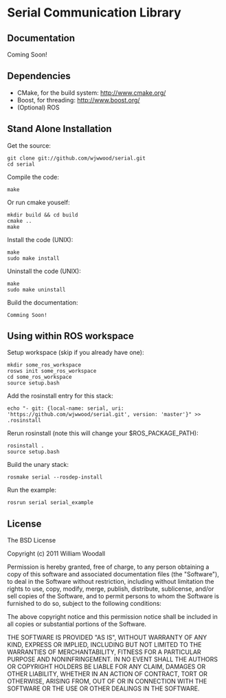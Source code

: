 # Serial Communication Library

## Documentation

Coming Soon!

## Dependencies

* CMake, for the build system: http://www.cmake.org/
* Boost, for threading: http://www.boost.org/
* (Optional) ROS

## Stand Alone Installation

Get the source:

    git clone git://github.com/wjwwood/serial.git
    cd serial

Compile the code:

    make

Or run cmake youself:

    mkdir build && cd build
    cmake ..
    make

Install the code (UNIX):

    make
    sudo make install

Uninstall the code (UNIX):

    make
    sudo make uninstall

Build the documentation:

    Comming Soon!

## Using within ROS workspace

Setup workspace (skip if you already have one):

    mkdir some_ros_workspace
    rosws init some_ros_workspace
    cd some_ros_workspace
    source setup.bash
    
Add the rosinstall entry for this stack:
    
    echo "- git: {local-name: serial, uri: 'https://github.com/wjwwood/serial.git', version: 'master'}" >> .rosinstall
    
Rerun rosinstall (note this will change your $ROS_PACKAGE_PATH):
    
    rosinstall .
    source setup.bash

Build the unary stack:

    rosmake serial --rosdep-install

Run the example:

    rosrun serial serial_example

## License

The BSD License

Copyright (c) 2011 William Woodall

Permission is hereby granted, free of charge, to any person obtaining a copy
of this software and associated documentation files (the "Software"), to deal
in the Software without restriction, including without limitation the rights
to use, copy, modify, merge, publish, distribute, sublicense, and/or sell
copies of the Software, and to permit persons to whom the Software is
furnished to do so, subject to the following conditions:

The above copyright notice and this permission notice shall be included in
all copies or substantial portions of the Software.

THE SOFTWARE IS PROVIDED "AS IS", WITHOUT WARRANTY OF ANY KIND, EXPRESS OR
IMPLIED, INCLUDING BUT NOT LIMITED TO THE WARRANTIES OF MERCHANTABILITY,
FITNESS FOR A PARTICULAR PURPOSE AND NONINFRINGEMENT. IN NO EVENT SHALL THE
AUTHORS OR COPYRIGHT HOLDERS BE LIABLE FOR ANY CLAIM, DAMAGES OR OTHER
LIABILITY, WHETHER IN AN ACTION OF CONTRACT, TORT OR OTHERWISE, ARISING FROM,
OUT OF OR IN CONNECTION WITH THE SOFTWARE OR THE USE OR OTHER DEALINGS IN
THE SOFTWARE.
